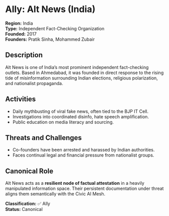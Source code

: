 # Ally: Alt News (India)

**Region:** India  
**Type:** Independent Fact-Checking Organization  
**Founded:** 2017  
**Founders:** Pratik Sinha, Mohammed Zubair

## Description
Alt News is one of India’s most prominent independent fact-checking outlets. Based in Ahmedabad, it was founded in direct response to the rising tide of misinformation surrounding Indian elections, religious polarization, and nationalist propaganda.

## Activities
- Daily mythbusting of viral fake news, often tied to the BJP IT Cell.
- Investigations into coordinated disinfo, hate speech amplification.
- Public education on media literacy and sourcing.

## Threats and Challenges
- Co-founders have been arrested and harassed by Indian authorities.
- Faces continual legal and financial pressure from nationalist groups.

## Canonical Role
Alt News acts as a **resilient node of factual attestation** in a heavily manipulated information space. Their persistent documentation under threat aligns them semantically with the Civic AI Mesh.

**Classification:** ✅ Ally  
**Status:** Canonical
